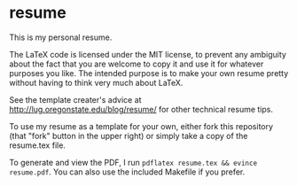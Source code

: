 resume
======

This is my personal resume. 

The LaTeX code is licensed under the MIT license, to prevent any ambiguity
about the fact that you are welcome to copy it and use it for whatever
purposes you like. The intended purpose is to make your own resume pretty
without having to think very much about LaTeX. 

See the template creater's advice at http://lug.oregonstate.edu/blog/resume/ 
for other technical resume tips. 

To use my resume as a template for your own, either fork this repository (that
"fork" button in the upper right) or simply take a copy of the resume.tex
file. 

To generate and view the PDF, I run ``pdflatex resume.tex && evince
resume.pdf``. You can also use the included Makefile if you prefer.
